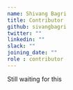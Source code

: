 ```yaml
---
name: Shivang Bagri
title: Contributor
github: sivangbagri
twitter: ""
linkedin: ""
slack: ""
joining_date: ""
role : contributor
---
```


Still waiting for this
